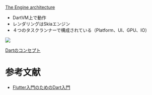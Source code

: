 [The Engine architecture](https://github.com/flutter/flutter/wiki/The-Engine-architecture)

- DartVM上で動作
- レンダリングはSkiaエンジン
- ４つのタスクランナーで構成されている（Platform、UI、GPU、IO）

![](https://qiita-user-contents.imgix.net/https%3A%2F%2Fqiita-image-store.s3.ap-northeast-1.amazonaws.com%2F0%2F55077%2F7fddcaeb-1dc6-ebdf-5dbf-90942c4b9a53.png?ixlib=rb-1.2.2&auto=format&gif-q=60&q=75&w=1400&fit=max&s=03e424613ea0496a57db49c7b08e066d)

[Dartのコンセプト](https://dart.dev/guides/language/language-tour#important-concepts)


# 参考文献
- [Flutter入門のためのDart入門](https://qiita.com/teradonburi/items/913fb8c311b9f2bdb1dd)
